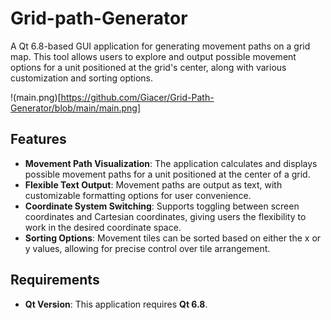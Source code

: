 # Grid-path-Generator

A Qt 6.8-based GUI application for generating movement paths on a grid map. This tool allows users to explore and output possible movement options for a unit positioned at the grid's center, along with various customization and sorting options.

!(main.png)[https://github.com/Giacer/Grid-Path-Generator/blob/main/main.png]

## Features

- **Movement Path Visualization**: The application calculates and displays possible movement paths for a unit positioned at the center of a grid.
- **Flexible Text Output**: Movement paths are output as text, with customizable formatting options for user convenience.
- **Coordinate System Switching**: Supports toggling between screen coordinates and Cartesian coordinates, giving users the flexibility to work in the desired coordinate space.
- **Sorting Options**: Movement tiles can be sorted based on either the x or y values, allowing for precise control over tile arrangement.

## Requirements

- **Qt Version**: This application requires **Qt 6.8**.


